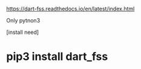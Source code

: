 https://dart-fss.readthedocs.io/en/latest/index.html

Only pytnon3

[install need]
# pip3 install dart_fss
